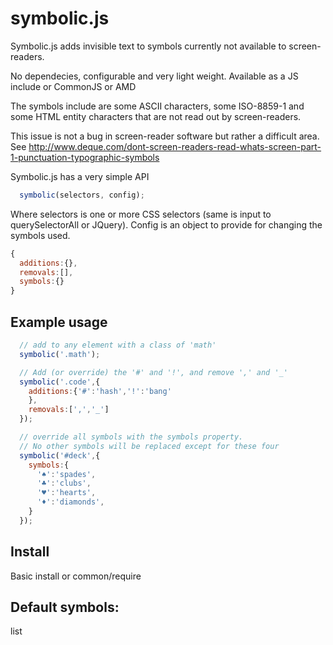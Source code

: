 symbolic.js
===========

Symbolic.js adds invisible text to symbols currently not available to screen-readers.

No dependecies, configurable and very light weight.
Available as a JS include or CommonJS or AMD

The symbols include are some ASCII characters, some ISO-8859-1 and some HTML entity characters that are not read out by screen-readers.

This issue is not a bug in screen-reader software but rather a difficult area. See http://www.deque.com/dont-screen-readers-read-whats-screen-part-1-punctuation-typographic-symbols

Symbolic.js has a very simple API
```javascript
  symbolic(selectors, config);
``` 

Where selectors is one or more CSS selectors (same is input to querySelectorAll or JQuery). 
Config is an object to provide for changing the symbols used.
```javascript
{
  additions:{},
  removals:[],
  symbols:{}
}
```

## Example usage

```javascript
  // add to any element with a class of 'math'
  symbolic('.math');
```  

  
```javascript  
  // Add (or override) the '#' and '!', and remove ',' and '_'
  symbolic('.code',{
    additions:{'#':'hash','!':'bang'
    },
    removals:[',','_']
  }); 
```  

```javascript
  // override all symbols with the symbols property. 
  // No other symbols will be replaced except for these four
  symbolic('#deck',{
    symbols:{
      '♠':'spades',
      '♣':'clubs',
      '♥':'hearts',
      '♦':'diamonds',
    }
  }); 
```


## Install

Basic install or common/require
                 
## Default symbols:
list
